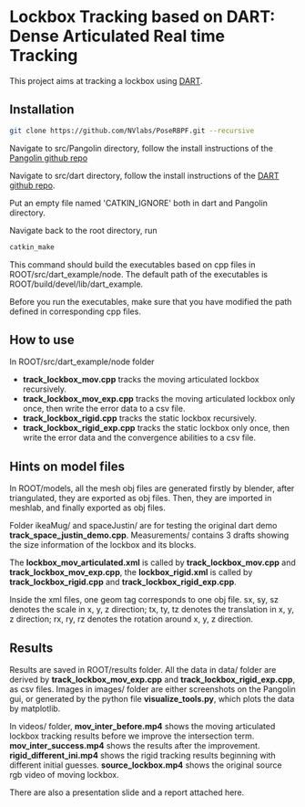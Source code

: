 # Lockbox Tracking based on DART: Dense Articulated Real time Tracking

This project aims at tracking a lockbox using [DART](https://github.com/tschmidt23/dart). 

## Installation
```bash
git clone https://github.com/NVlabs/PoseRBPF.git --recursive
```

Navigate to src/Pangolin directory, follow the install instructions of the [Pangolin github repo](https://github.com/stevenlovegrove/Pangolin)

Navigate to src/dart directory, follow the install instructions of the [DART github repo](https://github.com/tschmidt23/dart).

Put an empty file named 'CATKIN_IGNORE' both in dart and Pangolin directory.

Navigate back to the root directory, run
```bash
catkin_make
```

This command should build the executables based on cpp files in ROOT/src/dart_example/node. The default path of the executables is ROOT/build/devel/lib/dart_example.

Before you run the executables, make sure that you have modified the path defined in corresponding cpp files.

## How to use
In ROOT/src/dart_example/node folder
* **track_lockbox_mov.cpp** tracks the moving articulated lockbox recursively.
* **track_lockbox_mov_exp.cpp** tracks the moving articulated lockbox only once, then write the error data to a csv file.
* **track_lockbox_rigid.cpp** tracks the static lockbox recursively.
* **track_lockbox_rigid_exp.cpp** tracks the static lockbox only once, then write the error data and the convergence abilities to a csv file.

## Hints on model files
In ROOT/models, all the mesh obj files are generated firstly by blender, after triangulated, they are exported as obj files. Then, they are imported in meshlab, and finally exported as obj files.

Folder ikeaMug/ and spaceJustin/ are for testing the original dart demo **track_space_justin_demo.cpp**. Measurements/ contains 3 drafts showing the size information of the lockbox and its blocks.

The **lockbox_mov_articulated.xml** is called by **track_lockbox_mov.cpp** and **track_lockbox_mov_exp.cpp**, the **lockbox_rigid.xml** is called by **track_lockbox_rigid.cpp** and **track_lockbox_rigid_exp.cpp**. 

Inside the xml files, one geom tag corresponds to one obj file. sx, sy, sz denotes the scale in x, y, z direction; tx, ty, tz denotes the translation in x, y, z direction; rx, ry, rz denotes the rotation around x, y, z direction.

## Results
Results are saved in ROOT/results folder. All the data in data/ folder are derived by **track_lockbox_mov_exp.cpp** and **track_lockbox_rigid_exp.cpp**, as csv files. Images in images/ folder are either screenshots on the Pangolin gui, or generated by the python file **visualize_tools.py**, which plots the data by matplotlib.

In videos/ folder, **mov_inter_before.mp4** shows the moving articulated lockbox tracking results before we improve the intersection term. **mov_inter_success.mp4** shows the results after the improvement. **rigid_different_ini.mp4** shows the rigid tracking results beginning with different initial guesses. **source_lockbox.mp4** shows the original source rgb video of moving lockbox.

There are also a presentation slide and a report attached here.
